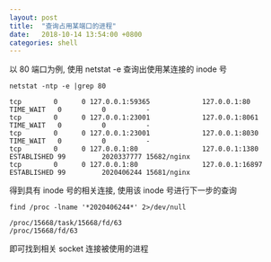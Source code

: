 ```yaml
---
layout: post
title:  "查询占用某端口的进程"
date:   2018-10-14 13:54:00 +0800
categories: shell
---
```


以 80 端口为例, 使用 netstat -e 查询出使用某连接的 inode 号

```
netstat -ntp -e |grep 80
```

```
tcp        0      0 127.0.0.1:59365             127.0.0.1:80                TIME_WAIT   0          0          -
tcp        0      0 127.0.0.1:23001             127.0.0.1:8061              TIME_WAIT   0          0          -
tcp        0      0 127.0.0.1:23001             127.0.0.1:8030              TIME_WAIT   0          0          -
tcp        0      0 127.0.0.1:80                127.0.0.1:1380              ESTABLISHED 99         2020337777 15682/nginx
tcp        0      0 127.0.0.1:80                127.0.0.1:16897             ESTABLISHED 99         2020406244 15681/nginx
```

得到具有 inode 号的相关连接, 使用该 inode 号进行下一步的查询

```
find /proc -lname '*2020406244*' 2>/dev/null
```

```
/proc/15668/task/15668/fd/63
/proc/15668/fd/63
```

即可找到相关 socket 连接被使用的进程
